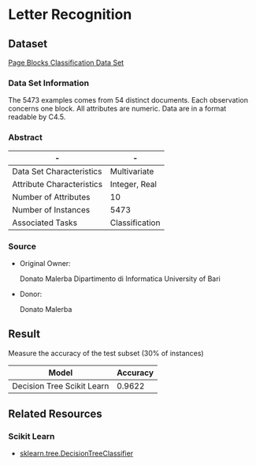 # Letter Recognition

## Dataset

[Page Blocks Classification Data Set](https://archive.ics.uci.edu/ml/datasets/Page+Blocks+Classification)

### Data Set Information

The 5473 examples comes from 54 distinct documents. Each observation concerns one block. All attributes are numeric. Data are in a format readable by C4.5.

### Abstract

-|-
-|-
Data Set Characteristics |Multivariate
Attribute Characteristics|Integer, Real
Number of Attributes     |10
Number of Instances      |5473
Associated Tasks         |Classification

### Source

* Original Owner:

    Donato Malerba
    Dipartimento di Informatica
    University of Bari

* Donor:

    Donato Malerba

## Result

Measure the accuracy of the test subset (30% of instances)

Model                     |Accuracy
--------------------------|--------
Decision Tree Scikit Learn|0.9622

## Related Resources

### Scikit Learn

* [sklearn.tree.DecisionTreeClassifier](http://scikit-learn.org/stable/modules/generated/sklearn.tree.DecisionTreeClassifier.html#sklearn.tree.DecisionTreeClassifier)